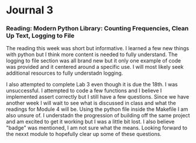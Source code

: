 # Journal 3
### Reading: Modern Python Library: Counting Frequencies, Clean Up Text, Logging to File

The reading this week was short but informative. I learned a few new things with python but I think more content is needed to fully understand.  The logging to file section was all brand new but it only one example of code was provided and it centered around a specific use.  I will most likely seek additional resources to fully understadn logging.

I also attempted to complete Lab 3 even though it is due the 18th.  I was unsuccessful. I attempted to code a few functions and I believe I implemented assert correctly but I still have a few questions.  Since we have another week I will wait to see what is discussed in class and what the readings for Module 4 will be.  Using the python file inside the Makefile I am also unsure of.  I understadn the progression of building off the same project and am excited to get it working but I was a little bit lost. I also believe "badge" was mentioned, I am not sure what the means.  Looking forward to the nexxt module to hopefully clear up some of these questions.
